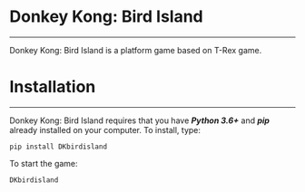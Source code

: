 # Donkey Kong: Bird Island
---
Donkey Kong: Bird Island is a platform game based on T-Rex game.

# Installation
---
Donkey Kong: Bird Island requires that you have ***Python 3.6+*** and ***pip*** already installed on your computer. To install, type:

`pip install DKbirdisland`

To start the game:

``DKbirdisland``
